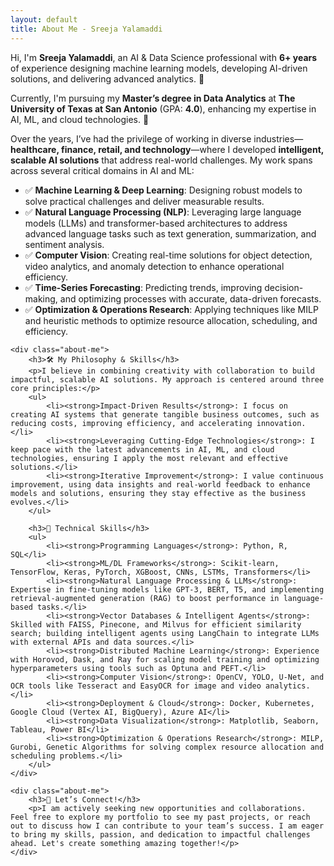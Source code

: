 ```yaml
---
layout: default
title: About Me - Sreeja Yalamaddi
---
```

<section>
    <div class="about-me">
        <p>Hi, I'm <strong>Sreeja Yalamaddi</strong>, an AI & Data Science professional with <strong>6+ years</strong> of experience designing machine learning models, developing AI-driven solutions, and delivering advanced analytics. 🎯</p>
        <p>Currently, I'm pursuing my <strong>Master’s degree in Data Analytics</strong> at <strong>The University of Texas at San Antonio</strong> (GPA: <strong>4.0</strong>), enhancing my expertise in AI, ML, and cloud technologies. 🚀</p>
        <p>Over the years, I’ve had the privilege of working in diverse industries—<strong>healthcare, finance, retail, and technology</strong>—where I developed <strong>intelligent, scalable AI solutions</strong> that address real-world challenges. My work spans across several critical domains in AI and ML:</p>
        <ul>
            <li>✅ <strong>Machine Learning & Deep Learning</strong>: Designing robust models to solve practical challenges and deliver measurable results.</li>
            <li>✅ <strong>Natural Language Processing (NLP)</strong>: Leveraging large language models (LLMs) and transformer-based architectures to address advanced language tasks such as text generation, summarization, and sentiment analysis.</li>
            <li>✅ <strong>Computer Vision</strong>: Creating real-time solutions for object detection, video analytics, and anomaly detection to enhance operational efficiency.</li>
            <li>✅ <strong>Time-Series Forecasting</strong>: Predicting trends, improving decision-making, and optimizing processes with accurate, data-driven forecasts.</li>
            <li>✅ <strong>Optimization & Operations Research</strong>: Applying techniques like MILP and heuristic methods to optimize resource allocation, scheduling, and efficiency.</li>
        </ul>
    </div>

    <div class="about-me">
        <h3>🛠 My Philosophy & Skills</h3>
        <p>I believe in combining creativity with collaboration to build impactful, scalable AI solutions. My approach is centered around three core principles:</p>
        <ul>
            <li><strong>Impact-Driven Results</strong>: I focus on creating AI systems that generate tangible business outcomes, such as reducing costs, improving efficiency, and accelerating innovation.</li>
            <li><strong>Leveraging Cutting-Edge Technologies</strong>: I keep pace with the latest advancements in AI, ML, and cloud technologies, ensuring I apply the most relevant and effective solutions.</li>
            <li><strong>Iterative Improvement</strong>: I value continuous improvement, using data insights and real-world feedback to enhance models and solutions, ensuring they stay effective as the business evolves.</li>
        </ul>

        <h3>🚀 Technical Skills</h3>
        <ul>
            <li><strong>Programming Languages</strong>: Python, R, SQL</li>
            <li><strong>ML/DL Frameworks</strong>: Scikit-learn, TensorFlow, Keras, PyTorch, XGBoost, CNNs, LSTMs, Transformers</li>
            <li><strong>Natural Language Processing & LLMs</strong>: Expertise in fine-tuning models like GPT-3, BERT, T5, and implementing retrieval-augmented generation (RAG) to boost performance in language-based tasks.</li>
            <li><strong>Vector Databases & Intelligent Agents</strong>: Skilled with FAISS, Pinecone, and Milvus for efficient similarity search; building intelligent agents using LangChain to integrate LLMs with external APIs and data sources.</li>
            <li><strong>Distributed Machine Learning</strong>: Experience with Horovod, Dask, and Ray for scaling model training and optimizing hyperparameters using tools such as Optuna and PEFT.</li>
            <li><strong>Computer Vision</strong>: OpenCV, YOLO, U-Net, and OCR tools like Tesseract and EasyOCR for image and video analytics.</li>
            <li><strong>Deployment & Cloud</strong>: Docker, Kubernetes, Google Cloud (Vertex AI, BigQuery), Azure AI</li>
            <li><strong>Data Visualization</strong>: Matplotlib, Seaborn, Tableau, Power BI</li>
            <li><strong>Optimization & Operations Research</strong>: MILP, Gurobi, Genetic Algorithms for solving complex resource allocation and scheduling problems.</li>
        </ul>
    </div>

    <div class="about-me">
        <h3>📩 Let’s Connect!</h3>
        <p>I am actively seeking new opportunities and collaborations. Feel free to explore my portfolio to see my past projects, or reach out to discuss how I can contribute to your team’s success. I am eager to bring my skills, passion, and dedication to impactful challenges ahead. Let's create something amazing together!</p>
    </div>
</section>


